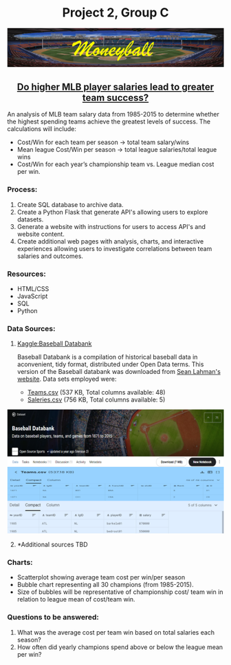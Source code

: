 # <div align = "center"> Project 2, Group C</div>

![coverArt1.png](images/coverArt1.png)


## <div align = "center"><u>Do higher MLB player salaries lead to greater team success?</u></div>

An analysis of MLB team salary data from 1985-2015 to determine whether the highest spending teams achieve the greatest levels of success. The calculations will include:
-	Cost/Win for each team per season -> total team salary/wins
-	Mean league Cost/Win per season -> total league salaries/total league wins
-	Cost/Win for each year’s championship team vs. League median cost per win.

### Process: 
1.	Create SQL database to archive data.
2.	Create a Python Flask that generate API's allowing users to explore datasets. 
3.	Generate a website with instructions for users to access API's and website content.
4.	Create additional web pages with analysis, charts, and interactive experiences allowing users to investigate correlations between team salaries and outcomes.

### Resources:
-	HTML/CSS
-	JavaScript
-	SQL
-	Python

### Data Sources:
	
   1. [Kaggle:Baseball Databank](https://www.kaggle.com/open-source-sports/baseball-databank?select=HallOfFame.csv)
      
      Baseball Databank is a compilation of historical baseball data in aconvenient, tidy format, distributed under Open Data terms.
      This version of the Baseball databank was downloaded from [Sean Lahman's website](http://www.seanlahman.com/baseball-archive/statistics/). Data sets employed were:
      +  [Teams.csv](https://www.kaggle.com/open-source-sports/baseball-databank?select=Teams.csv) (537 KB, Total columns available: 48)
      +  [Saleries.csv](https://www.kaggle.com/open-source-sports/baseball-databank?select=Salaries.csv) (756 KB, Total columns available: 5)
      
      
      		
	
![csvArt.png](images/csvArt.png)
	
	
   2. *Additional sources TBD	






### Charts: 
-	Scatterplot showing average team cost per win/per season
-	Bubble chart representing all 30 champions (from 1985-2015). 
-	Size of bubbles will be representative of championship cost/ team win in relation to league mean of cost/team win.

	
### Questions to be answered:
1.	What was the average cost per team win based on total salaries each season?
2.	How often did yearly champions spend above or below the league mean per win?




